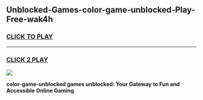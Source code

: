 
## Unblocked-Games-color-game-unblocked-Play-Free-wak4h
<h3>
<a href="https://premium76.site?title=color-game-unblocked&ref=15A">CLICK TO PLAY</a></h3>
<hr>

<h3>
<a href="https://premium76.site?title=color-game-unblocked&ref=15A">CLICK 2 PLAY</a>
  
</h3>

<a href="https://premium76.site?title=color-game-unblocked&ref=15A"><img src="https://clearcache.store/games.png"></a>


**color-game-unblocked games unblocked: Your Gateway to Fun and Accessible Online Gaming**
